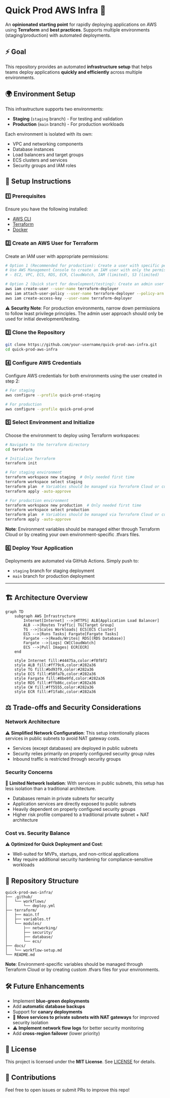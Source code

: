 # Quick Prod AWS Infra 🚀  

An **opinionated starting point** for rapidly deploying applications on AWS using **Terraform** and **best practices**. Supports multiple environments (staging/production) with automated deployments.

## **⚡ Goal**  
This repository provides an automated **infrastructure setup** that helps teams deploy applications **quickly and efficiently** across multiple environments.

## **🌍 Environment Setup**

This infrastructure supports two environments:
- **Staging** (`staging` branch) - For testing and validation
- **Production** (`main` branch) - For production workloads

Each environment is isolated with its own:
- VPC and networking components
- Database instances
- Load balancers and target groups
- ECS clusters and services
- Security groups and IAM roles

## **🔧 Setup Instructions**  

### **1️⃣ Prerequisites**  
Ensure you have the following installed:  
- [AWS CLI](https://docs.aws.amazon.com/cli/latest/userguide/install-cliv2.html)  
- [Terraform](https://developer.hashicorp.com/terraform/downloads)  
- [Docker](https://www.docker.com/get-started)  

### **2️⃣ Create an AWS User for Terraform**
Create an IAM user with appropriate permissions:

```sh
# Option 1 (Recommended for production): Create a user with specific permissions
# Use AWS Management Console to create an IAM user with only the permissions needed:
# - EC2, VPC, ECS, RDS, ECR, CloudWatch, IAM (limited), S3 (limited)

# Option 2 (Quick start for development/testing): Create an admin user
aws iam create-user --user-name terraform-deployer
aws iam attach-user-policy --user-name terraform-deployer --policy-arn arn:aws:iam::aws:policy/AdministratorAccess
aws iam create-access-key --user-name terraform-deployer
```

⚠️ **Security Note**: For production environments, narrow down permissions to follow least privilege principles. The admin user approach should only be used for initial development/testing.

### **3️⃣ Clone the Repository**  
```sh
git clone https://github.com/your-username/quick-prod-aws-infra.git
cd quick-prod-aws-infra
```

### **4️⃣ Configure AWS Credentials**  
Configure AWS credentials for both environments using the user created in step 2:
```sh
# For staging
aws configure --profile quick-prod-staging

# For production
aws configure --profile quick-prod-prod
```

### **5️⃣ Select Environment and Initialize**
Choose the environment to deploy using Terraform workspaces:
```sh
# Navigate to the terraform directory
cd terraform

# Initialize Terraform
terraform init

# For staging environment
terraform workspace new staging  # Only needed first time
terraform workspace select staging
terraform plan  # Variables should be managed via Terraform Cloud or custom .tfvars
terraform apply -auto-approve

# For production environment
terraform workspace new production  # Only needed first time
terraform workspace select production
terraform plan  # Variables should be managed via Terraform Cloud or custom .tfvars
terraform apply -auto-approve
```

**Note**: Environment variables should be managed either through Terraform Cloud or by creating your own environment-specific .tfvars files.

### **6️⃣ Deploy Your Application**  
Deployments are automated via GitHub Actions. Simply push to:
- `staging` branch for staging deployment
- `main` branch for production deployment

---

## **🏗 Architecture Overview**  

```mermaid
graph TD
    subgraph AWS Infrastructure
        Internet[Internet] -->|HTTPS| ALB[Application Load Balancer]
        ALB -->|Routes Traffic| TG[Target Group]
        TG -->|Scales Workloads| ECS[ECS Cluster]
        ECS -->|Runs Tasks| Fargate[Fargate Tasks]
        Fargate -->|Reads/Writes| RDS[(RDS Database)]
        Fargate -->|Logs| CW[CloudWatch]
        ECS -->|Pull Images| ECR[ECR]
    end

    style Internet fill:#44475a,color:#f8f8f2
    style ALB fill:#ff79c6,color:#282a36
    style TG fill:#bd93f9,color:#282a36
    style ECS fill:#50fa7b,color:#282a36
    style Fargate fill:#8be9fd,color:#282a36
    style RDS fill:#ffb86c,color:#282a36
    style CW fill:#ff5555,color:#282a36
    style ECR fill:#f1fa8c,color:#282a36
```

## **⚖️ Trade-offs and Security Considerations**

### **Network Architecture**
⚠️ **Simplified Network Configuration**: This setup intentionally places services in public subnets to avoid NAT gateway costs.
- Services (except databases) are deployed in public subnets
- Security relies primarily on properly configured security group rules
- Inbound traffic is restricted through security groups

### **Security Concerns**
🚨 **Limited Network Isolation**: With services in public subnets, this setup has less isolation than a traditional architecture.
- Databases remain in private subnets for security
- Application services are directly exposed to public subnets
- Heavily dependent on properly configured security groups
- Higher risk profile compared to a traditional private subnet + NAT architecture

### **Cost vs. Security Balance**
⚠️ **Optimized for Quick Deployment and Cost**: 
- Well-suited for MVPs, startups, and non-critical applications
- May require additional security hardening for compliance-sensitive workloads

## **📁 Repository Structure**
```
quick-prod-aws-infra/
├── .github/
│   └── workflows/
│       └── deploy.yml
├── terraform/
│   ├── main.tf         
│   ├── variables.tf    
│   └── modules/
│       ├── networking/
│       ├── security/
│       ├── database/
│       └── ecs/
├── docs/
│   └── workflow-setup.md
└── README.md
```

**Note**: Environment-specific variables should be managed through Terraform Cloud or by creating custom .tfvars files for your environments.

## **🛠 Future Enhancements**  
- Implement **blue-green deployments**
- Add **automatic database backups**
- Support for **canary deployments**
- 🚨 **Move services to private subnets with NAT gateways** for improved security isolation
- ⚠️ **Implement network flow logs** for better security monitoring
- Add **cross-region failover** (lower priority)

## **📜 License**  
This project is licensed under the **MIT License**. See [LICENSE](LICENSE) for details.

## **👥 Contributions**  
Feel free to open issues or submit PRs to improve this repo!